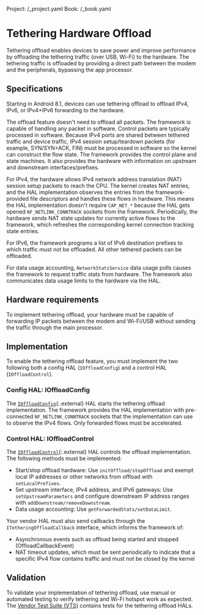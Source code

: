 Project: /_project.yaml
Book: /_book.yaml

<!--
  Copyright 2018 The Android Open Source Project

  Licensed under the Apache License, Version 2.0 (the "License");
  you may not use this file except in compliance with the License.
  You may obtain a copy of the License at

      http://www.apache.org/licenses/LICENSE-2.0

  Unless required by applicable law or agreed to in writing, software
  distributed under the License is distributed on an "AS IS" BASIS,
  WITHOUT WARRANTIES OR CONDITIONS OF ANY KIND, either express or implied.
  See the License for the specific language governing permissions and
  limitations under the License.
-->

# Tethering Hardware Offload

Tethering offload enables devices to save power and improve performance by
offloading the tethering traffic (over USB, Wi-Fi) to the hardware. The
tethering traffic is offloaded by providing a direct path between the modem and
the peripherals, bypassing the app processor.

## Specifications

Starting in Android 8.1, devices can use tethering offload to
offload IPv4, IPv6, or IPv4+IPv6 forwarding to the hardware.

The offload feature doesn't need to offload all packets. The framework is
capable of handling any packet in software. Control packets are typically
processed in software. Because IPv4 ports are shared between tethered traffic
and device traffic, IPv4 session setup/teardown packets (for
example, SYN/SYN+ACK, FIN) must be processed in software so the kernel can
construct the flow state. The framework provides the control plane and state
machines. It also provides the hardware with information on upstream and
downstream interfaces/prefixes.

For IPv4, the hardware allows IPv4 network address translation (NAT) session
setup packets to reach the CPU. The kernel creates NAT entries, and the HAL
implementation observes the entries from the framework-provided file descriptors
and handles these flows in hardware. This means the HAL implementation doesn't
require `CAP_NET_*` because the HAL gets opened `NF_NETLINK_CONNTRACK` sockets
from the framework. Periodically, the hardware sends NAT state updates for
currently active flows to the framework, which refreshes the corresponding
kernel connection tracking state entries.

For IPv6, the framework programs a list of IPv6 destination prefixes to which
traffic must not be offloaded. All other tethered packets can be offloaded.

For data usage accounting, `NetworkStatsService` data usage polls causes the
framework to request traffic stats from hardware. The framework also
communicates data usage limits to the hardware via the HAL.

## Hardware requirements

To implement tethering offload, your hardware must be capable of forwarding IP
packets between the modem and Wi-Fi/USB without sending the traffic through the
main processor.

## Implementation

To enable the tethering offload feature, you must implement the two following
both a config HAL (`IOffloadConfig`) and a control HAL (`IOffloadControl`).

### Config HAL: IOffloadConfig

The
[`IOffloadConfig`](https://android.googlesource.com/platform/hardware/interfaces/+/refs/heads/master/tetheroffload/config/1.0/IOffloadConfig.hal){:.external}
HAL starts the tethering offload implementation. The framework provides the HAL
implementation with pre-connected `NF_NETLINK_CONNTRACK` sockets that the
implementation can use to observe the IPv4 flows. Only forwarded flows must be
accelerated.

### Control HAL: IOffloadControl

The
[`IOffloadControl`](https://android.googlesource.com/platform/hardware/interfaces/+/refs/heads/master/tetheroffload/control/1.0/IOffloadControl.hal){:.external}
HAL controls the offload implementation. The following methods must be
implemented:

+   Start/stop offload hardware: Use `initOffload/stopOffload` and exempt local
    IP addresses or other networks from offload with `setLocalPrefixes`.
+   Set upstream interface, IPv4 address, and IPv6 gateways: Use
    `setUpstreamParameters` and configure downstream IP address ranges with
    `addDownstream/removeDownstream`.
+   Data usage accounting: Use `getForwardedStats/setDataLimit`.

Your vendor HAL must also send callbacks through the `ITetheringOffloadCallback`
interface, which informs the framework of:

+   Asynchronous events such as offload being started and stopped
    (OffloadCallbackEvent)
+   NAT timeout updates, which must be sent periodically to indicate that a
    specific IPv4 flow contains traffic and must not be closed by the kernel

## Validation

To validate your implementation of tethering offload, use manual or automated
testing to verify tethering and Wi-Fi hotspot work as expected. The
[Vendor Test Suite (VTS)](/compatibility/vts/)
contains tests for the tethering offload HALs.
